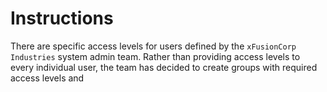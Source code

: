 # Instructions

There are specific access levels for users defined by the `xFusionCorp Industries`
 system admin team. Rather than providing access levels to every 
individual user, the team has decided to create groups with required 
access levels and 
